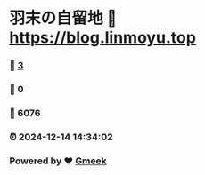 # 羽末の自留地 :link: https://blog.linmoyu.top 
### :page_facing_up: [3](https://blog.linmoyu.top/tag.html) 
### :speech_balloon: 0 
### :hibiscus: 6076 
### :alarm_clock: 2024-12-14 14:34:02 
### Powered by :heart: [Gmeek](https://github.com/Meekdai/Gmeek)
